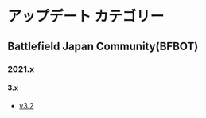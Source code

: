 # アップデート カテゴリー

## Battlefield Japan Community(BFBOT)
### 2021.x
#### 3.x
- [v3.2](src/update/bfbot/2021.x/v3.x/v3.2.md)